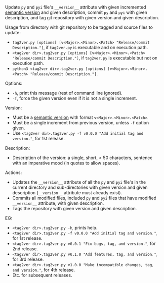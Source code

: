 Update `py` and `pyi` file's `__version__` attribute with given incremented 
[semantic version](https://semver.org) and given description, 
commit `py` and `pyi` with given description, and
tag git repository with given version and given description.

Usage from directory with git repository to be tagged and source files to update:

  *  `tag2ver.py [options] [v<Major>.<Minor>.<Patch> "Release/commit Description."]`, 
  if `tag2ver.py` is executable and on execution path.
  *  `<tag2ver dir>.tag2ver.py [options] [v<Major>.<Minor>.<Patch> "Release/commit Description."]`,
  if `tag2ver.py` is executable but not on execution path.
  *  `python3 <tag2ver dir>.tag2ver.py [options] [v<Major>.<Minor>.<Patch> "Release/commit Description."]`.

Options:

  * `-h`, print this message (rest of command line ignored).
  * `-f`, force the given version even if it is not a single increment.

Version:

  * Must be a [semantic version](https://semver.org) with format `v<Major>.<Minor>.<Patch>`.
  * Must be a single increment from previous version, unless `-f` option given.
  * Use `<tag2ver dir>.tag2ver.py -f v0.0.0 "Add initial tag and version."`, for 1st release.

Description:

  * Description of the version: a single, short, < 50 characters, sentence with 
  an imperative mood (in quotes to allow spaces).

Actions:

  * Updates the `__version__` attribute of all the `py` and `pyi` file's in the 
  current directory and sub-directories with given version and given description 
  (`__version__` attribute must already exist).
  * Commits all modified files, included `py` and `pyi` files that have modified 
  `__version__` attribute, with given description.
  * Tags the repository with given version and given description.

EG:

  * `<tag2ver dir>.tag2ver.py -h`, prints help.
  * `<tag2ver dir>.tag2ver.py -f v0.0.0 "Add initial tag and version."`, for 1st release.
  * `<tag2ver dir>.tag2ver.py v0.0.1 "Fix bugs, tag, and version."`, for 2nd release.
  * `<tag2ver dir>.tag2ver.py v0.1.0 "Add features, tag, and version."`, for 3rd release.
  * `<tag2ver dir>.tag2ver.py v1.0.0 "Make incompatible changes, tag, and version."`, 
  for 4th release.
  * Etc. for subsequent releases.
